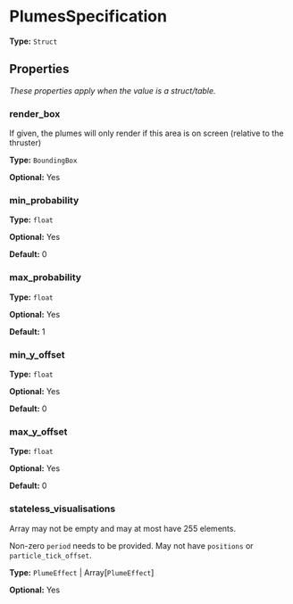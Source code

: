 # PlumesSpecification

**Type:** `Struct`

## Properties

*These properties apply when the value is a struct/table.*

### render_box

If given, the plumes will only render if this area is on screen (relative to the thruster)

**Type:** `BoundingBox`

**Optional:** Yes

### min_probability

**Type:** `float`

**Optional:** Yes

**Default:** 0

### max_probability

**Type:** `float`

**Optional:** Yes

**Default:** 1

### min_y_offset

**Type:** `float`

**Optional:** Yes

**Default:** 0

### max_y_offset

**Type:** `float`

**Optional:** Yes

**Default:** 0

### stateless_visualisations

Array may not be empty and may at most have 255 elements.

Non-zero `period` needs to be provided. May not have `positions` or `particle_tick_offset`.

**Type:** `PlumeEffect` | Array[`PlumeEffect`]

**Optional:** Yes

